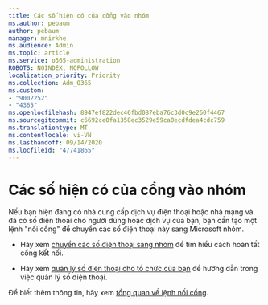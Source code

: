```yaml
---
title: Các số hiện có của cổng vào nhóm
ms.author: pebaum
author: pebaum
manager: mnirkhe
ms.audience: Admin
ms.topic: article
ms.service: o365-administration
ROBOTS: NOINDEX, NOFOLLOW
localization_priority: Priority
ms.collection: Adm_O365
ms.custom:
- "9002252"
- "4365"
ms.openlocfilehash: 8947ef822dec46fbd087eba76c3d0c9e260f4467
ms.sourcegitcommit: c6692ce0fa1358ec3529e59ca0ecdfdea4cdc759
ms.translationtype: MT
ms.contentlocale: vi-VN
ms.lasthandoff: 09/14/2020
ms.locfileid: "47741865"
---
```

# <a name="port-existing-numbers-to-teams"></a>Các số hiện có của cổng vào nhóm

Nếu bạn hiện đang có nhà cung cấp dịch vụ điện thoại hoặc nhà mạng và đã có số điện thoại cho người dùng hoặc dịch vụ của bạn, bạn cần tạo một lệnh "nối cổng" để chuyển các số điện thoại này sang Microsoft nhóm.

- Hãy xem [chuyển các số điện thoại sang nhóm](https://docs.microsoft.com/microsoftteams/phone-number-calling-plans/transfer-phone-numbers-to-teams) để tìm hiểu cách hoàn tất cổng kết nối. 

- Hãy xem [quản lý số điện thoại cho tổ chức của bạn](https://docs.microsoft.com/microsoftteams/manage-phone-numbers-for-your-organization/manage-phone-numbers-for-your-organization) để hướng dẫn trong việc quản lý số điện thoại. 

Để biết thêm thông tin, hãy xem [tổng quan về lệnh nối cổng](https://docs.microsoft.com/MicrosoftTeams/phone-number-calling-plans/port-order-overview). 
